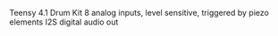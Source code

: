 Teensy 4.1 Drum Kit
8 analog inputs, level sensitive, triggered by piezo elements
I2S digital audio out

